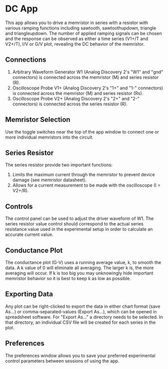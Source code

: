 # DC App

This app allows you to drive a memristor in series with a resistor with various ramping functions including sawtooth, sawtoothupdown, triangle and triangleupdown. The number of applied ramping signals can be chosen and the response can be observed as either a time series (V1+/T and V2+/T), I/V or G/V plot, revealing the DC behavior of the memristor.

## Connections

1.  Arbitrary Waveform Generator W1 (Analog Discovery 2's "W1" and "gnd" connectors) is connected across the memristor (M) and series resistor (R).
2.  Oscilloscope Probe V1+ (Analog Discovery 2's "1+" and "1-" connectors) is connected across the memristor (M) and series resistor (Rs).
3.  Oscilloscope Probe V2+ (Analog Discovery 2's "2+" and "2-" connectors) is connected across the series resistor (R).

## Memristor Selection

Use the toggle switches near the top of the app window to connect one or more individual memristors into the circuit.

## Series Resistor

The series resistor provide two important functions:

1.  Limits the maximum current through the memristor to prevent device damage (see memristor datasheet).
2.  Allows for a current measurement to be made with the oscilloscope (I = V2+/R).

## Controls

The control panel can be used to adjust the driver waveform of W1. The series resistor value control should correspond to the actual series resistance value used in the experimental setup in order to calculate an accurate current value.

## Conductance Plot

The conductance plot (G-V) uses a running average value, k, to smooth the data. A k value of 0 will eliminate all averaging. The larger k is, the more averaging will occur. If k is too big you may unknowingly hide important memristor behavior so it is best to keep k as low as possible.

## Exporting Data

Any plot can be right-clicked to export the data in either chart format (save As...) or comma-separated-values (Export As...), which can be opened in spreadsheet software. For "Export As..." a directory needs to be selected. In that directory, an individual CSV file will be created for each series in the plot.

## Preferences

The preferences window allows you to save your preferred experimental control parameters between sessions of using the app.